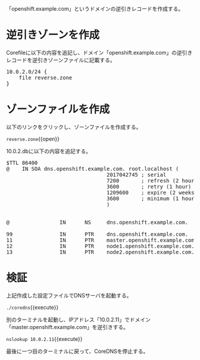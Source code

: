 「openshift.example.com」というドメインの逆引きレコードを作成する。

# 逆引きゾーンを作成
Corefileに以下の内容を追記し、ドメイン「openshift.example.com」の逆引きレコードを逆引きゾーンファイルに記載する。

<pre class="file" data-filename="Corefile" data-target="append">
10.0.2.0/24 {
    file reverse.zone
}
</pre>

# ゾーンファイルを作成
以下のリンクをクリックし、ゾーンファイルを作成する。

`reverse.zone`{{open}}

10.0.2.dbに以下の内容を追記する。

<pre class="file" data-filename="reverse.zone" data-target="replace">
$TTL 86400
@    IN SOA dns.openshift.example.com. root.localhost (
                                2017042745 ; serial
                                7200       ; refresh (2 hours)
                                3600       ; retry (1 hour)
                                1209600    ; expire (2 weeks)
                                3600       ; minimum (1 hour)
                                )


@                IN      NS     dns.openshift.example.com.

99               IN      PTR    dns.openshift.example.com.
11               IN      PTR    master.openshift.example.com.
12               IN      PTR    node1.openshift.example.com.
13               IN      PTR    node2.openshift.example.com.
</pre>

# 検証
上記作成した設定ファイルでDNSサーバを起動する。

`./coredns`{{execute}}

別のターミナルを起動し、IPアドレス「10.0.2.11」でドメイン「master.openshift.example.com」を逆引きする。

`nslookup 10.0.2.11`{{execute}}

最後に一つ目のターミナルに戻って、CoreDNSを停止する。
